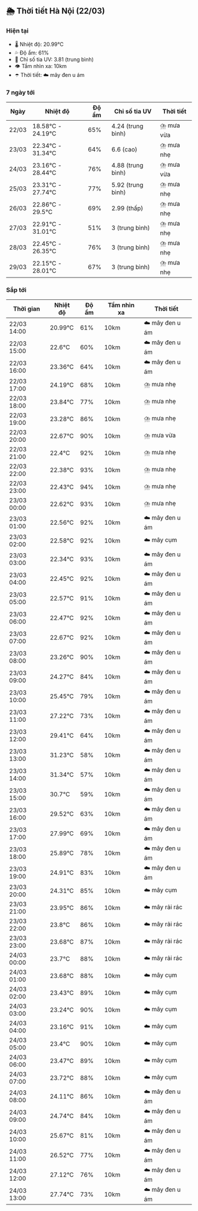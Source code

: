 ## 🌦️ Thời tiết Hà Nội (22/03)

### Hiện tại

- 🌡️ Nhiệt độ: 20.99℃
- 💦 Độ ẩm: 61%
- 🌟 Chỉ số tia UV: 3.81 (trung bình)
- 👁️ Tầm nhìn xa: 10km
- ☂️ Thời tiết: ☁️ mây đen u ám

### 7 ngày tới

| Ngày | Nhiệt độ | Độ ẩm | Chỉ số tia UV | Thời tiết |
| --- | --- | --- | --- | --- |
| 22/03 | 18.58℃ - 24.19℃ | 65% | 4.24 (trung bình) | ⛈️ mưa vừa |
| 23/03 | 22.34℃ - 31.34℃ | 64% | 6.6 (cao) | ⛈️ mưa nhẹ |
| 24/03 | 23.16℃ - 28.44℃ | 76% | 4.88 (trung bình) | ⛈️ mưa vừa |
| 25/03 | 23.31℃ - 27.74℃ | 77% | 5.92 (trung bình) | ⛈️ mưa nhẹ |
| 26/03 | 22.86℃ - 29.5℃ | 69% | 2.99 (thấp) | ⛈️ mưa nhẹ |
| 27/03 | 22.91℃ - 31.01℃ | 51% | 3 (trung bình) | ⛈️ mưa nhẹ |
| 28/03 | 22.45℃ - 26.35℃ | 76% | 3 (trung bình) | ⛈️ mưa nhẹ |
| 29/03 | 22.15℃ - 28.01℃ | 67% | 3 (trung bình) | ⛈️ mưa nhẹ |

### Sắp tới

| Thời gian | Nhiệt độ | Độ ẩm | Tầm nhìn xa | Thời tiết |
| --- | --- | --- | --- | --- |
| 22/03 14:00 | 20.99℃ | 61% | 10km | ☁️ mây đen u ám |
| 22/03 15:00 | 22.6℃ | 60% | 10km | ☁️ mây đen u ám |
| 22/03 16:00 | 23.36℃ | 64% | 10km | ☁️ mây đen u ám |
| 22/03 17:00 | 24.19℃ | 68% | 10km | ⛈️ mưa nhẹ |
| 22/03 18:00 | 23.84℃ | 77% | 10km | ⛈️ mưa nhẹ |
| 22/03 19:00 | 23.28℃ | 86% | 10km | ⛈️ mưa nhẹ |
| 22/03 20:00 | 22.67℃ | 90% | 10km | ⛈️ mưa vừa |
| 22/03 21:00 | 22.4℃ | 92% | 10km | ⛈️ mưa nhẹ |
| 22/03 22:00 | 22.38℃ | 93% | 10km | ⛈️ mưa nhẹ |
| 22/03 23:00 | 22.43℃ | 94% | 10km | ⛈️ mưa nhẹ |
| 23/03 00:00 | 22.62℃ | 93% | 10km | ⛈️ mưa nhẹ |
| 23/03 01:00 | 22.56℃ | 92% | 10km | ☁️ mây đen u ám |
| 23/03 02:00 | 22.58℃ | 92% | 10km | ☁️ mây cụm |
| 23/03 03:00 | 22.34℃ | 93% | 10km | ☁️ mây đen u ám |
| 23/03 04:00 | 22.45℃ | 92% | 10km | ☁️ mây đen u ám |
| 23/03 05:00 | 22.57℃ | 91% | 10km | ☁️ mây đen u ám |
| 23/03 06:00 | 22.47℃ | 92% | 10km | ☁️ mây đen u ám |
| 23/03 07:00 | 22.67℃ | 92% | 10km | ☁️ mây đen u ám |
| 23/03 08:00 | 23.26℃ | 90% | 10km | ☁️ mây đen u ám |
| 23/03 09:00 | 24.27℃ | 84% | 10km | ☁️ mây đen u ám |
| 23/03 10:00 | 25.45℃ | 79% | 10km | ☁️ mây đen u ám |
| 23/03 11:00 | 27.22℃ | 73% | 10km | ☁️ mây đen u ám |
| 23/03 12:00 | 29.41℃ | 64% | 10km | ☁️ mây đen u ám |
| 23/03 13:00 | 31.23℃ | 58% | 10km | ☁️ mây đen u ám |
| 23/03 14:00 | 31.34℃ | 57% | 10km | ☁️ mây đen u ám |
| 23/03 15:00 | 30.7℃ | 59% | 10km | ☁️ mây đen u ám |
| 23/03 16:00 | 29.52℃ | 63% | 10km | ☁️ mây đen u ám |
| 23/03 17:00 | 27.99℃ | 69% | 10km | ☁️ mây đen u ám |
| 23/03 18:00 | 25.89℃ | 78% | 10km | ☁️ mây đen u ám |
| 23/03 19:00 | 24.91℃ | 83% | 10km | ☁️ mây đen u ám |
| 23/03 20:00 | 24.31℃ | 85% | 10km | ☁️ mây cụm |
| 23/03 21:00 | 23.95℃ | 86% | 10km | ☁️ mây rải rác |
| 23/03 22:00 | 23.8℃ | 86% | 10km | ☁️ mây rải rác |
| 23/03 23:00 | 23.68℃ | 87% | 10km | ☁️ mây rải rác |
| 24/03 00:00 | 23.7℃ | 88% | 10km | ☁️ mây rải rác |
| 24/03 01:00 | 23.68℃ | 88% | 10km | ☁️ mây cụm |
| 24/03 02:00 | 23.43℃ | 89% | 10km | ☁️ mây cụm |
| 24/03 03:00 | 23.24℃ | 90% | 10km | ☁️ mây cụm |
| 24/03 04:00 | 23.16℃ | 91% | 10km | ☁️ mây cụm |
| 24/03 05:00 | 23.4℃ | 90% | 10km | ☁️ mây cụm |
| 24/03 06:00 | 23.47℃ | 89% | 10km | ☁️ mây cụm |
| 24/03 07:00 | 23.72℃ | 88% | 10km | ☁️ mây cụm |
| 24/03 08:00 | 24.11℃ | 86% | 10km | ☁️ mây đen u ám |
| 24/03 09:00 | 24.74℃ | 84% | 10km | ☁️ mây đen u ám |
| 24/03 10:00 | 25.67℃ | 81% | 10km | ☁️ mây đen u ám |
| 24/03 11:00 | 26.52℃ | 77% | 10km | ☁️ mây đen u ám |
| 24/03 12:00 | 27.12℃ | 76% | 10km | ☁️ mây đen u ám |
| 24/03 13:00 | 27.74℃ | 73% | 10km | ☁️ mây đen u ám |
